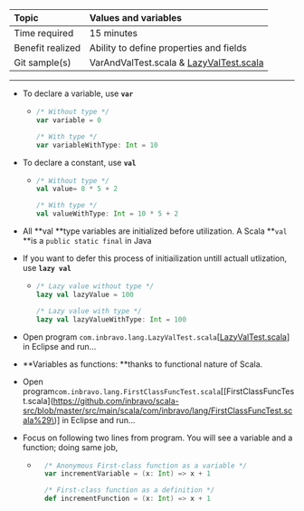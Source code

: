 | Topic | Values and variables |
| :--- | :--- |
| Time required | 15 minutes |
| Benefit realized | Ability to define properties and fields |
| Git sample\(s\) | VarAndValTest.scala & [LazyValTest.scala](https://github.com/inbravo/scala-src/blob/master/src/main/scala/com/inbravo/lang/LazyValTest.scala) |

---

* To declare a variable, use **`var`**

  * ```scala
    /* Without type */
    var variable = 0

    /* With type */
    var variableWithType: Int = 10
    ```

* To declare a constant, use **`val`**

  * ```scala
    /* Without type */
    val value= 8 * 5 + 2

    /* With type */
    val valueWithType: Int = 10 * 5 + 2
    ```

* All **val **type variables are initialized before utilization. A Scala **`val `**is a `public static final` in Java

* If you want to defer this process of initiailization untill actuall utlization, use **`lazy val`**

  * ```scala
    /* Lazy value without type */
    lazy val lazyValue = 100

    /* Lazy value with type */
    lazy val lazyValueWithType: Int = 100
    ```

* Open program `com.inbravo.lang.LazyValTest.scala`\[[LazyValTest.scala](https://github.com/inbravo/scala-src/blob/master/src/main/scala/com/inbravo/lang/LazyValTest.scala)\] in Eclipse and run...

* **Variables as functions: **thanks to functional nature of Scala.

* Open program`com.inbravo.lang.FirstClassFuncTest.scala`\[[FirstClassFuncTest.scala](https://github.com/inbravo/scala-src/blob/master/src/main/scala/com/inbravo/lang/FirstClassFuncTest.scala%29\)\] in Eclipse and run...

* Focus on following two lines from program. You will see a variable and a function; doing same job,

  * ```scala
      /* Anonymous First-class function as a variable */
      var incrementVariable = (x: Int) => x + 1

      /* First-class function as a definition */
      def incrementFunction = (x: Int) => x + 1
    ```



